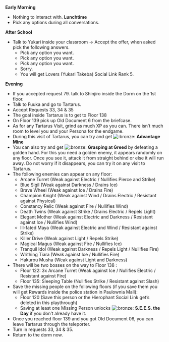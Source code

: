 **Early Morning**

- Nothing to interact with.
  **Lunchtime**
- Pick any options during all conversations.

**After School**

- Talk to Yukari inside your classroom -> Accept the offer, when asked pick the following answers.
  - Pick any option you want.
  - Pick any option you want.
  - Pick any option you want.
  - Sorry.
  - You will get Lovers (Yukari Takeba) Social Link Rank 5.

**Evening**

- If you accepted request 79. talk to Shinjiro inside the Dorm on the 1st floor.
- Talk to Fuuka and go to Tartarus.
- Accept Requests 33, 34 & 35
- The goal inside Tartarus is to get to Floor 138
- On Floor 139 pick up Old Document 6 from the briefcase.
- As for any Tartarus Visit, grind as much XP as you can. There isn’t much room to level you and your Persona for the endgame.
- During this visit of Tartarus, you can try and get ![:bronze:](/assets/bronze.png) **Advantage Mine**
- You can also try and get ![:bronze:](/assets/bronze.png) **Grasping at Greed** by defeating a golden hand. For this you need a golden enemy, it appears randomly on any floor. Once you see it, attack it from straight behind or else it will run away. Do not worry if it disappears, you can try it on any visit to Tartarus.
- The following enemies can appear on any floor:
  - Arcane Turret (Weak against Electric / Nullifies Pierce and Strike)
  - Blue Sigil (Weak against Darkness / Drains Ice)
  - Brave Wheel (Weak against Ice / Drains Fire)
  - Champion Knight (Weak against Wind / Drains Electric / Resistant against Physical)
  - Constancy Relic (Weak against Fire / Nullifies Wind)
  - Death Twins (Weak against Strike / Drains Electric / Repels Light)
  - Elegant Mother (Weak against Electric and Darkness / Resistant against Ice / Nullifies Wind)
  - Ill-fated Maya (Weak against Electric and Wind / Resistant against Strike)
  - Killer Drive (Weak against Light / Repels Strike)
  - Magical Magus (Weak against Fire / Nullifies Ice)
  - Tranquil Idol (Weak against Darkness / Repels Light / Nullifies Fire)
  - Writhing Tiara (Weak against Ice / Nullifies Fire)
  - Hakurou Musha (Weak against Light and Darkness)
- There will be two bosses on the way to Floor 138 :
  - Floor 122: 3x Arcane Turret (Weak against Ice / Nullifies Electric / Resistant against Fire)
  - Floor 135: Sleeping Table (Nullifies Strike / Resistant against Slash)
- Save the missing people on the following floors (if you save them you will get Rewards inside the police station in Paulownia Mall):
  - Floor 120 (Save this person or the Hierophant Social Link get’s deleted in this playthrough)
  - Saving at least one Missing Person unlocks ![:bronze:](/assets/bronze.png) **S.E.E.S. the Day** if you don’t already have it.
- Once you reached floor 139 and you got Old Document 06, you can leave Tartarus through the teleporter.
- Turn in requests 33, 34 & 35.
- Return to the dorm now.
